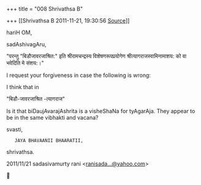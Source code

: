 +++
title = "008 Shrivathsa B"

+++
[[Shrivathsa B	2011-11-21, 19:30:56 [Source](https://groups.google.com/g/bvparishat/c/nAV1YQbO2lE)]]



hariH OM,

sadAshivagAru,

  

"परन्तु "बिडौजावरजाश्रित:" इति श्रीरामचन्द्रस्य विशेषणरूपप्रयोगेण श्रीत्यागराजस्वामिनामाशय: को वा भवेदिति मे संशय:।"

  

 I request your forgiveness in case the following is wrong:

 I think that in

"बिडौ-जावरजाश्रित -त्यागराज"

 Is it that biDaujAvarajAshrita is a visheShaNa for tyAgarAja. They appear to be in the same vibhakti and vacana?

  

svasti,

       JAYA BHAVAANII BHAARATII,

                               
shrivathsa.

2011/11/21 sadasivamurty rani \<[ranisada...@yahoo.com]()\>



